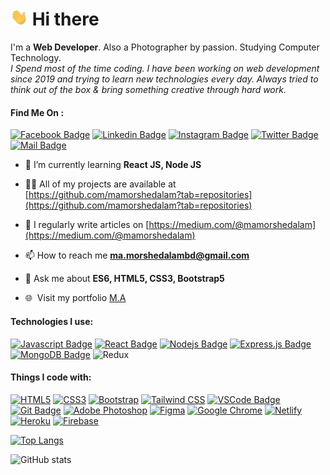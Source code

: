 # <img src="hello.gif" width="28px" alt="hi"> Hi there

I'm a **Web Developer**. Also a Photographer by passion. Studying Computer Technology.<br>
<i>I Spend most of the time coding. I have been working on web development since 2019 and trying to learn new technologies every day. Always tried to think out of the box & bring something creative through hard work.</i>
  
#### Find Me On :

[![Facebook Badge](https://img.shields.io/badge/Facebook-1877F2?style=for-the-badge&logo=facebook&logoColor=white)](https://facebook.com/ma.morshedalambd)
[![Linkedin Badge](https://img.shields.io/badge/LinkedIn-0077B5?style=for-the-badge&logo=linkedin&logoColor=white)](https://www.linkedin.com/in/mamorshedalam)
[![Instagram Badge](https://img.shields.io/badge/Instagram-E4405F?style=for-the-badge&logo=instagram&logoColor=white)](https://instagram.com/mamorshedalam)
[![Twitter Badge](https://img.shields.io/badge/Twitter-1DA1F2?style=for-the-badge&logo=twitter&logoColor=white)](https://twitter.com/mamorshedalam2)
[![Mail Badge](https://img.shields.io/badge/Gmail-D14836?style=for-the-badge&logo=gmail&logoColor=white)](mailto:ma.morshedalambd@gmail.com)

- 🌱 I’m currently learning **React JS, Node JS**

- 👨‍💻 All of my projects are available at [https://github.com/mamorshedalam?tab=repositories](https://github.com/mamorshedalam?tab=repositories)

- 📝 I regularly write articles on [https://medium.com/@mamorshedalam](https://medium.com/@mamorshedalam)

- 📫 How to reach me **ma.morshedalambd@gmail.com**

- 💬 Ask me about **ES6, HTML5, CSS3, Bootstrap5**

- 🌐 &nbsp;Visit my portfolio [M.A](https://mamorshedalam.netlify.app/)


#### Technologies I use:

[![Javascript Badge](https://img.shields.io/badge/-Javascript-F0DB4F?style=for-the-badge&labelColor=black&logo=javascript&logoColor=F0DB4F)](#)
[![React Badge](https://img.shields.io/badge/-React-61DBFB?style=for-the-badge&labelColor=black&logo=react&logoColor=61DBFB)](#)
[![Nodejs Badge](https://img.shields.io/badge/-Nodejs-3C873A?style=for-the-badge&labelColor=black&logo=node.js&logoColor=3C873A)](#)
[![Express.js Badge](https://img.shields.io/badge/Express.js-000000?style=for-the-badge&logo=express&logoColor=white)](#)
[![MongoDB Badge](https://img.shields.io/badge/MongoDB-4EA94B?style=for-the-badge&logo=mongodb&logoColor=white)](#)
![Redux](https://img.shields.io/static/v1?style=for-the-badge&message=Redux&color=764ABC&logo=Redux&logoColor=FFFFFF&label=)


#### Things I code with:

[![HTML5](https://img.shields.io/static/v1?style=for-the-badge&message=HTML5&color=E34F26&logo=HTML5&logoColor=FFFFFF&label=)](#)
[![CSS3](https://img.shields.io/static/v1?style=for-the-badge&message=CSS3&color=1572B6&logo=CSS3&logoColor=FFFFFF&label=)](#)
[![Bootstrap](https://img.shields.io/static/v1?style=for-the-badge&message=Bootstrap&color=7952B3&logo=Bootstrap&logoColor=FFFFFF&label=)](#)
[![Tailwind CSS](https://img.shields.io/static/v1?style=for-the-badge&message=Tailwind+CSS&color=222222&logo=Tailwind+CSS&logoColor=06B6D4&label=)](#)
[![VSCode Badge](https://img.shields.io/badge/Visual_Studio-5C2D91?style=for-the-badge&logo=visual%20studio&logoColor=white)](#)
[![Git Badge](https://img.shields.io/badge/Git-F05032?style=for-the-badge&logo=git&logoColor=white)](#)
[![Adobe Photoshop](https://img.shields.io/static/v1?style=for-the-badge&message=Adobe+Photoshop&color=31A8FF&logo=Adobe+Photoshop&logoColor=FFFFFF&label=)](#)
[![Figma](https://img.shields.io/static/v1?style=for-the-badge&message=Figma&color=F24E1E&logo=Figma&logoColor=FFFFFF&label=)](#)
[![Google Chrome](https://img.shields.io/static/v1?style=for-the-badge&message=Google+Chrome&color=4285F4&logo=Google+Chrome&logoColor=FFFFFF&label=)](#)
[![Netlify](https://img.shields.io/static/v1?style=for-the-badge&message=Netlify&color=222222&logo=Netlify&logoColor=00C7B7&label=)](#)
[![Heroku](https://img.shields.io/static/v1?style=for-the-badge&message=Heroku&color=430098&logo=Heroku&logoColor=FFFFFF&label=)](#)
[![Firebase](https://img.shields.io/static/v1?style=for-the-badge&message=Firebase&color=222222&logo=Firebase&logoColor=FFCA28&label=)](#)


[![Top Langs](https://github-readme-stats.vercel.app/api/top-langs/?username=mamorshedalam)](https://github.com/anuraghazra/github-readme-stats)

![GitHub stats](https://github-readme-stats.vercel.app/api?username=mamorshedalam&show_icons=true)  
